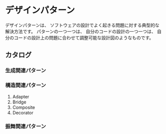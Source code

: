 # デザインパターン
デザインパターンは、 ソフトウェアの設計でよく起きる問題に対する典型的な解決方法です。
パターンの一つ一つは、 自分のコードの設計の一つ一つは、 自分のコードの設計上の問題に合わせて調整可能な設計図のようなものです。

## カタログ
###  生成関連パターン
###  構造関連パターン
 1. Adapter
 2. Bridge
 3. Composite
 4. Decorator
###  振舞関連パターン
